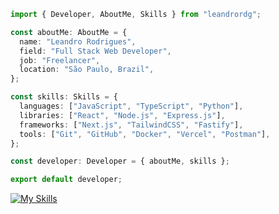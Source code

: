 ```ts
import { Developer, AboutMe, Skills } from "leandrordg";

const aboutMe: AboutMe = {
  name: "Leandro Rodrigues",
  field: "Full Stack Web Developer",
  job: "Freelancer",
  location: "São Paulo, Brazil",
};

const skills: Skills = {
  languages: ["JavaScript", "TypeScript", "Python"],
  libraries: ["React", "Node.js", "Express.js"],
  frameworks: ["Next.js", "TailwindCSS", "Fastify"],
  tools: ["Git", "GitHub", "Docker", "Vercel", "Postman"],
};

const developer: Developer = { aboutMe, skills };

export default developer;
```

[![My Skills](https://skillicons.dev/icons?i=html,css,js,ts,py,react,nextjs,tailwind,styledcomponents,materialui,nodejs,express,graphql,postgres,mysql,mongodb,redis,firebase,prisma,cloudflare,workers,docker,vercel,git,github,vscode,postman,windows,npm,pnpm)](https://skillicons.dev)
